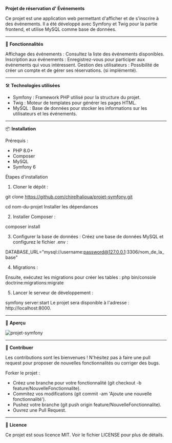 **Projet de réservation d' Événements**

Ce projet est une application web permettant d'afficher et de s'inscrire à des événements. Il a été développé avec Symfony et Twig pour la partie frontend, et utilise MySQL comme base de données.

---

🚀 **Fonctionnalités**

Affichage des événements : Consultez la liste des événements disponibles.
Inscription aux événements : Enregistrez-vous pour participer aux événements qui vous intéressent.
Gestion des utilisateurs : Possibilité de créer un compte et de gérer ses réservations.  (si implémenté).

---

🛠️ **Technologies utilisées**

- Symfony : Framework PHP utilisé pour la structure du projet.
- Twig : Moteur de templates pour générer les pages HTML.
- MySQL : Base de données pour stocker les informations sur les utilisateurs et les événements.

---

📦 **Installation**

Prérequis : 
- PHP 8.0+
- Composer
- MySQL
- Symfony 6
  
Étapes d'installation

1) Cloner le dépôt :
   
git clone https://github.com/chirelhalioua/projet-symfony.git

cd nom-du-projet
Installer les dépendances

2) Installer Composer :
   
composer install

3) Configurer la base de données : 
Créez une base de données MySQL et configurez le fichier .env :

DATABASE_URL="mysql://username:password@127.0.0.1:3306/nom_de_la_base"

4) Migrations :
   
Ensuite, exécutez les migrations pour créer les tables :
php bin/console doctrine:migrations:migrate

5) Lancer le serveur de développement :
   
symfony server:start
Le projet sera disponible à l'adresse : http://localhost:8000.

---

🎨 **Aperçu**

![projet-symfony](https://github.com/user-attachments/assets/b8f281b9-af7b-4fc2-82aa-21a4c8258cc7)

---

🤝 **Contribuer**

Les contributions sont les bienvenues ! N'hésitez pas à faire une pull request pour proposer de nouvelles fonctionnalités ou corriger des bugs.

Forker le projet : 

- Créez une branche pour votre fonctionnalité (git checkout -b feature/NouvelleFonctionnalite).
- Commitez vos modifications (git commit -am 'Ajoute une nouvelle fonctionnalité').
- Pushez votre branche (git push origin feature/NouvelleFonctionnalite).
- Ouvrez une Pull Request.

---

📜 **Licence**

Ce projet est sous licence MIT. Voir le fichier LICENSE pour plus de détails.
